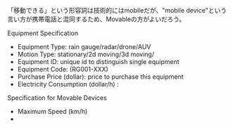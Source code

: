 「移動できる」という形容詞は技術的にはmobileだが、"mobile device"という言い方が携帯電話と混同するため、Movableの方がよいだろう。

Equipment Specification
- Equipment Type:  rain gauge/radar/drone/AUV
- Motion Type: stationary/2d moving/3d moving/
- Equipment ID: unique id to distinguish single equipment
- Equipment Code: (RG001-XXX)
- Purchase Price (dollar): price to purchase this equipment
- Electricity Consumption (dollar/h) : 

Specification for Movable Devices
- Maximum Speed (km/h)
- 



 
